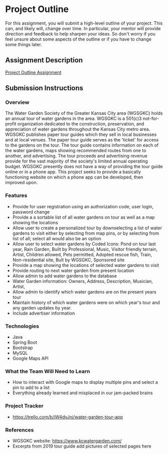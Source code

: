 # Project Outline
For this assignment, you will submit a high-level outline of your project. This can, and likely will, change over time. In particular, your mentor will provide direction and feedback to help sharpen your ideas. So don't worry if you feel unsure about some aspects of the outline or if you have to change some things later.

## Assignment Description
[Project Outline Assignment](https://education.launchcode.org/liftoff/modules/assignments/project-outline)

## Submission Instructions

### Overview
The Water Garden Society of the Greater Kansas City area (WGSGKC) holds an annual tour of water gardens in the area. WGSGKC is a 501(c)3 not-for-profit organization dedicated to the construction, preservation, and appreciation of water gardens throughout the Kansas City metro area.
WGSGKC publishes paper tour guides which they sell in local businesses and at local venues.  The paper tour guide serves as the 'ticket' for access to the gardens on the tour. The tour guide contains information on each of the water gardens, maps showing recommended routes from one to another, and advertising.  The tour proceeds and advertising revenue provide for the vast majority of the society's limited annual operating budget.
WGSGKC presently does not have a way of providing the tour guide online or in a phone app.
This project seeks to provide a basically functioning website on which a phone app can be developed, then improved upon.
### Features
- Provide for user registration using an authorization code, user login, password change
- Provide a a sortable list of all water gardens on tour as well as a map showing the locations
- Allow user to create a personalized tour by downselecting a list of water gardens to visit either by selecting from map pins, or by selecting from list of all; select all would also be an option
- Allow user to select water gardens by Coded Icons: Pond on tour last year, Rain Garden, Built by Professional, Music, Visitor friendly terrain, Artist, Children allowed, Pets permitted, Adopted rescue fish, Train, Non-residential site, Bult by WGSGKC, Sponsored site
- Provide a map showing the locations of selected water gardens to visit
- Provide routing to next water garden from present location
- Allow admin to add water gardens to the database
- Water Garden information: Owners, Address, Description, Musician, Artist, 
- Allow admin to identify which water gardens are on the present years tour
- Maintain history of which water gardens were on which year's tour and any garden updates by year.
- Include advertiser information
### Technologies
- Java
- Spring Boot
- Bootstrap
- MySQL
- Google Maps API
### What the Team Will Need to Learn
- How to interact with Google maps to display multiple pins and select a pin to add to a list
- Everything already learned and misplaced in our jam-packed brains
### Project Tracker
- https://trello.com/b/iW4dvJnj/water-garden-tour-app
### References
- WGSGKC website: https://www.kcwatergarden.com/
- Excerpts from 2019 tour guide
add pictures of selected pages here

